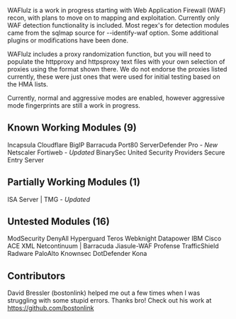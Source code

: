 WAFlulz is a work in progress starting with Web Application Firewall (WAF) recon, with plans to move on to mapping and exploitation. Currently only WAF detection functionality is included. Most regex's for detection modules came from the sqlmap source for --identify-waf option. Some additional plugins or modifications have been done.

WAFlulz includes a proxy randomization function, but you will need to populate the httpproxy and httpsproxy text files with your own selection of proxies using the format shown there. We do not endorse the proxies listed currently, these were just ones that were used for initial testing based on the HMA lists.

Currently, normal and aggressive modes are enabled, however aggressive mode fingerprints are still a work in progress.

Known Working Modules (9)
---------------------
Incapsula
Cloudflare
BigIP
Barracuda
Port80 ServerDefender Pro - *New*
Netscaler
Fortiweb - *Updated*
BinarySec
United Security Providers Secure Entry Server

Partially Working Modules (1)
-------------------------
ISA Server | TMG - *Updated*

Untested Modules (16)
----------------
ModSecurity
DenyAll 
Hyperguard 
Teros 
Webknight 
Datapower IBM 
Cisco ACE XML 
Netcontinuum | Barracuda 
Jiasule-WAF 
Profense 
TrafficShield
Radware
PaloAlto
Knownsec
DotDefender
Kona


Contributors
------------
David Bressler (bostonlink) helped me out a few times when I was struggling with some stupid errors. Thanks bro! Check out his work at https://github.com/bostonlink

